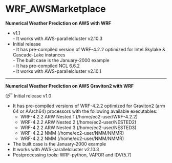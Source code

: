 # WRF_AWSMarketplace

**Numerical Weather Prediction on AWS with WRF**

* v1.1      
        - It works with AWS-parallelcluster v2.10.3  
* Initial release      
        - It has pre-compiled version of WRF-4.2.2 optimized for Intel Skylake & Cascade-Lake instances  
        - The built case is the January-2000 example  
        - It has pre-compiled NCL 6.6.2  
        - It works with AWS-parallelcluster v2.10.1  


___________________________________________________________________________________________________________________________________________
**Numerical Weather Prediction on AWS Graviton2 with WRF**
  
:sleeping: Initial release v1.0        
+ It has pre-compiled versions of WRF-4.2.2 optimized for Graviton2 (arm 64 or AArch64) processors with the following available executables:  
    - WRF-4.2.2 ARW Nested 1 (/home/ec2-user/WRF-4.2.2)  
    - WRF-4.2.2 ARW Nested 2 (/home/ec2-user/NESTED2)  
    - WRF-4.2.2 ARW Nested 3 (/home/ec2-user/NESTED3)  
    - WRF-4.2.2 NMM (/home/ec2-user/NMM/NMMR)  
    - WRF-4.2.2 NMM (/home/ec2-user/NMM/NMMR)   
+ The built case is the January-2000 example  
+ It works with AWS-parallelcluster v2.10.3  
+ Postprocessing tools: WRF-python, VAPOR and IDV(5.7)  



